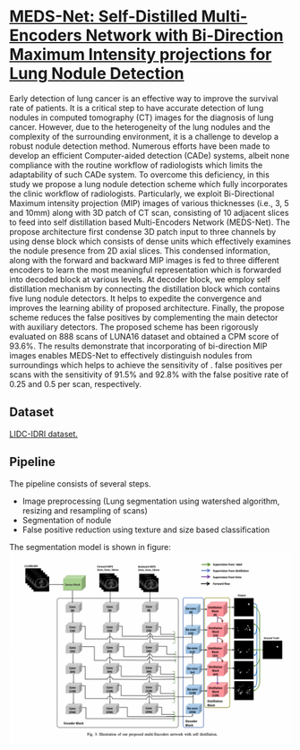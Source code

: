 
# [MEDS-Net: Self-Distilled Multi-Encoders Network with Bi-Direction Maximum Intensity projections for Lung Nodule Detection](https://arxiv.org/pdf/2211.00003.pdf)
Early detection of lung cancer is an effective way
to improve the survival rate of patients. It is a critical step to
have accurate detection of lung nodules in computed tomography
(CT) images for the diagnosis of lung cancer. However, due to
the heterogeneity of the lung nodules and the complexity of the
surrounding environment, it is a challenge to develop a robust
nodule detection method. Numerous efforts have been made to
develop an efficient Computer-aided detection (CADe) systems,
albeit none compliance with the routine workflow of radiologists
which limits the adaptability of such CADe system. To overcome
this deficiency, in this study we propose a lung nodule detection
scheme which fully incorporates the clinic workflow of radiologists. Particularly, we exploit Bi-Directional Maximum intensity
projection (MIP) images of various thicknesses (i.e., 3, 5 and
10mm) along with 3D patch of CT scan, consisting of 10 adjacent
slices to feed into self distillation based Multi-Encoders Network
(MEDS-Net). The propose architecture first condense 3D patch
input to three channels by using dense block which consists
of dense units which effectively examines the nodule presence
from 2D axial slices. This condensed information, along with
the forward and backward MIP images is fed to three different
encoders to learn the most meaningful representation which is
forwarded into decoded block at various levels. At decoder block,
we employ self distillation mechanism by connecting the distillation block which contains five lung nodule detectors. It helps
to expedite the convergence and improves the learning ability of
proposed architecture. Finally, the propose scheme reduces the
false positives by complementing the main detector with auxiliary
detectors. The proposed scheme has been rigorously evaluated
on 888 scans of LUNA16 dataset and obtained a CPM score of
93.6%. The results demonstrate that incorporating of bi-direction
MIP images enables MEDS-Net to effectively distinguish nodules
from surroundings which helps to achieve the sensitivity of . false
positives per scans with the sensitivity of 91.5% and 92.8% with
the false positive rate of 0.25 and 0.5 per scan, respectively.
## Dataset
 [LIDC-IDRI dataset.](https://wiki.cancerimagingarchive.net/display/Public/LIDC-IDRI)
## Pipeline
The pipeline consists of several steps.


 - Image preprocessing (Lung segmentation using watershed algorithm, resizing and resampling of scans)
 - Segmentation of nodule
 - False positive reduction using
   texture and size based classification

 The segmentation model is shown in figure:
![enter image description here](https://github.com/Azkarehman/Lung-Nodule-Segmentation/blob/main/fig/lung.png)
